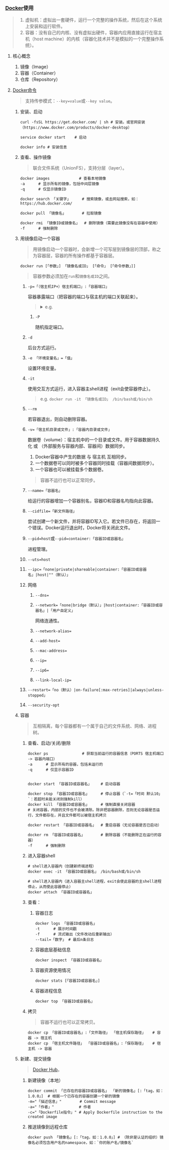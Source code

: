### [Docker](https://github.com/docker/docker-ce)使用
>1. 虚拟机：虚拟出一套硬件，运行一个完整的操作系统，然后在这个系统上安装和运行软件。
>2. 容器：没有自己的内核、没有虚拟出硬件，容器内应用直接运行在宿主机（host machine）的内核（容器化技术并不是模拟的一个完整操作系统）。

1. 核心概念

    1. 镜像（Image）
    2. 容器（Container）
    3. 仓库（Repository）
2. [Docker命令](https://docs.docker.com/reference)

    >支持传参模式：`--key=value`或`--key value`。

    1. 安装、启动

        ```shell
        curl -fsSL https://get.docker.com/ | sh # 安装。或官网安装（https://www.docker.com/products/docker-desktop）

        service docker start    # 启动

        docker info # 安装信息
        ```
    2. 查看、操作镜像

        >联合文件系统（UnionFS），支持分层（layer）。

        ```shell
        docker images             # 查看本地镜像
        -a      # 显示所有的镜像，包括中间层镜像
        -q      # 仅显示镜像ID

        docker search 「关键字」     # 搜索镜像，或去网站搜索，如：https://hub.docker.com/

        docker pull 「镜像名」       # 拉取镜像

        docker rmi 「镜像ID或镜像名」  # 删除镜像（需要此镜像没有在容器中使用）
        -f      # 强制删除
        ```
    3. 用镜像启动一个容器

        >用镜像启动一个容器时，会新增一个可写层到镜像层的顶部，称之为容器层，容器的所有操作都基于容器层。

        `docker run [「参数」] 「镜像名或ID」 [「命令」 [「命令参数」]]`

        >容器参数必须加在`run`和`镜像名或ID`之间。

        1. `-p=「（宿主机IP+）宿主机端口」:「容器端口」`

            容器暴露端口（把容器的端口与宿主机的端口关联起来）。

            ><details>
            ><summary>e.g.</summary>
            >
            >1. 宿主机nginx监听80端口、配置转发xxx.com到1234端口，hosts配置：`127.0.0.1 xxx.com`，容器docker监听宿主机1234端口映射到容器内部4321端口（`-p=1234:4321`）。
            >2. 宿主机请求xxx.com：hosts到127.0.0.1:80->nginx端口转发到127.0.0.1:1234->1234端口被docker镜像监听，转发到镜像内的4321端口，镜像内处理返回。
            ></details>

            1. `-P`

                随机指定端口。
        2. `-d`

            后台方式运行。
        3. `-e 「环境变量名」=「值」`

            设置环境变量。
        4. `-it`

            使用交互方式运行，进入容器主shell进程（exit会使容器停止）。

            >e.g. `docker run -it 「镜像名或ID」 /bin/bash或/bin/sh`
        5. `--rm`

            若容器退出，则自动删除容器。
        6. `-v=「宿主机目录或文件」:「容器内目录或文件」`

            数据卷（volume）：宿主机中的一个目录或文件。用于容器数据持久化 或 （外部服务与容器内部、容器间）数据同步。

            1. Docker容器中产生的数据 与 宿主机 互相同步。
            2. 一个数据卷可以同时被多个容器同时挂载（容器间数据同步）。
            3. 一个容器也可以被挂载多个数据卷。

            >容器不运行也可以正常同步。
        7. `--name=「容器名」`

            给运行的容器增加一个容器别名，容器ID和容器名均指向此容器。
        8. `--cidfile=「新文件路径」`

            尝试创建一个新文件，并将容器ID写入它。若文件已存在，将返回一个错误。Docker运行退出时，Docker将关闭此文件。
        9. `--pid=host`或`--pid=container:「容器ID或容器名」`

            进程管理。
        10. `--uts=host`
        11. `--ipc=「none|private|shareable|container:「容器ID或容器名」|host|""（默认）」`
        12. 网络

            1. `--dns=`
            2. `--network=「none|bridge（默认）」|host|container:「容器ID或容器名」|「用户自定义」`

                网络连通性。
            3. `--network-alias=`
            4. `--add-host=`
            5. `--mac-address=`
            6. `--ip=`
            7. `--ip6=`
            8. `--link-local-ip=`
        13. `--restart=「no（默认）|on-failure[:max-retries]|always|unless-stopped」`
        14. `--security-opt`
    4. 容器

        >互相隔离，每个容器都有一个属于自己的文件系统、网络、进程树。

        1. 查看、启动/关闭/删除

            ```shell
            docker ps               # 获取当前运行的容器信息（PORTS 宿主机端口 -> 容器内端口）
            -a      # 显示所有的容器，包括未运行的
            -q      # 仅显示容器ID


            docker start 「容器ID或容器名」    # 启动容器

            docker stop 「容器ID或容器名」     # 停止容器（`-t=「时间 默认10」`：若超时未能关闭则强制kill）
            docker kill 「容器ID或容器名」     # 强制直接关闭容器
            # 关闭容器，内部的文件也不会被清除。除非把容器删除，否则无论容器是否运行，文件都存在，并且文件都可以被宿主机拷贝

            docker restart 「容器ID或容器名」  # 重启容器（无论容器是否已启动）

            docker rm 「容器ID或容器名」       # 删除容器（不能删除正在运行的容器）
            -f      # 强制删除
            ```
        2. 进入容器shell

            ```shell
            # shell进入容器内（创建新终端进程）
            docker exec -it 「容器ID或容器名」 /bin/bash或/bin/sh

            # shell进入容器内（进入容器主shell进程，exit会使此容器的主shell进程停止，从而使此容器停止）
            docker attach 「容器ID或容器名」
            ```
        3. 查看：

            1. 容器日志

                ```shell
                docker logs 「容器ID或容器名」
                -t      # 展示时间戳
                -f      # 流式输出（文件改动后重新输出）
                --tail=「数字」 # 最后n条日志
                ```
            2. 容器底层基础信息

                ```shell
                docker inspect 「容器ID或容器名」
                ```
            3. 容器资源使用情况

                ```shell
                docker stats [「容器ID或容器名」]
                ```
            4. 容器进程信息

                ```shell
                docker top 「容器ID或容器名」
                ```
        4. 拷贝

            >容器不运行也可以正常拷贝。

            ```shell
            docker cp 「容器ID或容器名」:「文件路径」 「宿主机保存路径」   # 容器 -> 宿主机
            docker cp 「宿主机文件路径」 「容器ID或容器名」:「保存路径」   # 宿主机 -> 容器
            ```
    5. 新建、提交镜像

        >[Docker Hub](https://hub.docker.com/)。

        1. 新建镜像（本地）

            ```shell
            docker commit 「已存在的容器ID或容器名」 「新的镜像名」[:「tag，如：1.0.0」]  # 根据一个已存在的容器创建一个新的镜像
            -m="「描述信息」"        # Commit message
            -a="「作者」"           # 作者
            -c="「Dockerfile指令」" # Apply Dockerfile instruction to the created image
            ```
        2. 推送镜像到远程仓库

            ```shell
            docker push 「镜像名」[:「tag，如：1.0.0」] # （除非是认证的组织）镜像名必须包含用户名的namespace，如：`你的账户名/镜像名`
            ```
